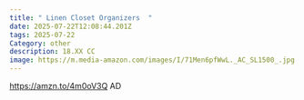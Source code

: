 ```yaml
---
title: " Linen Closet Organizers  "
date: 2025-07-22T12:08:44.201Z
tags: 2025-07-22
Category: other
description: 18.XX CC
image: https://m.media-amazon.com/images/I/71Men6pfWwL._AC_SL1500_.jpg
---
```

https://amzn.to/4m0oV3Q AD